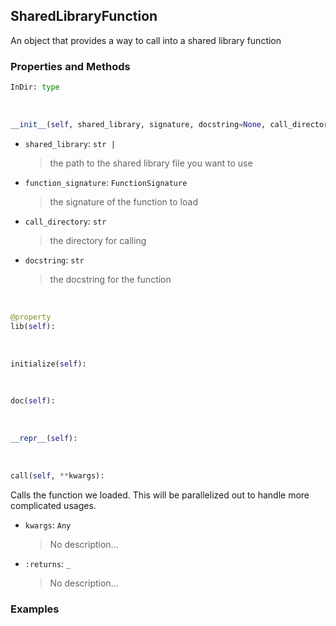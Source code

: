 ## <a id="McUtils.Extensions.SharedLibraryManager.SharedLibraryFunction">SharedLibraryFunction</a>
An object that provides a way to call into a shared library function

### Properties and Methods
```python
InDir: type
```
<a id="McUtils.Extensions.SharedLibraryManager.SharedLibraryFunction.__init__" class="docs-object-method">&nbsp;</a>
```python
__init__(self, shared_library, signature, docstring=None, call_directory=None): 
```

- `shared_library`: `str |`
    >the path to the shared library file you want to use
- `function_signature`: `FunctionSignature`
    >the signature of the function to load
- `call_directory`: `str`
    >the directory for calling
- `docstring`: `str`
    >the docstring for the function

<a id="McUtils.Extensions.SharedLibraryManager.SharedLibraryFunction.lib" class="docs-object-method">&nbsp;</a>
```python
@property
lib(self): 
```

<a id="McUtils.Extensions.SharedLibraryManager.SharedLibraryFunction.initialize" class="docs-object-method">&nbsp;</a>
```python
initialize(self): 
```

<a id="McUtils.Extensions.SharedLibraryManager.SharedLibraryFunction.doc" class="docs-object-method">&nbsp;</a>
```python
doc(self): 
```

<a id="McUtils.Extensions.SharedLibraryManager.SharedLibraryFunction.__repr__" class="docs-object-method">&nbsp;</a>
```python
__repr__(self): 
```

<a id="McUtils.Extensions.SharedLibraryManager.SharedLibraryFunction.call" class="docs-object-method">&nbsp;</a>
```python
call(self, **kwargs): 
```
Calls the function we loaded.
        This will be parallelized out to handle more complicated usages.
- `kwargs`: `Any`
    >No description...
- `:returns`: `_`
    >No description...

### Examples


